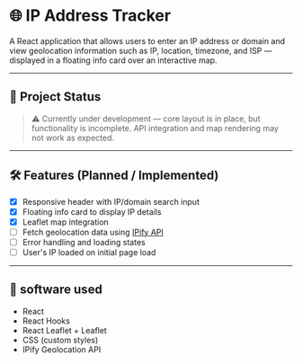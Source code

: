# 🌐 IP Address Tracker

A React application that allows users to enter an IP address or domain and view geolocation information such as IP, location, timezone, and ISP — displayed in a floating info card over an interactive map.



---

## 🚧 Project Status

> ⚠️ Currently under development — core layout is in place, but functionality is incomplete. API integration and map rendering may not work as expected.

---

## 🛠 Features (Planned / Implemented)

- [x] Responsive header with IP/domain search input
- [x] Floating info card to display IP details
- [x] Leaflet map integration
- [ ] Fetch geolocation data using [IPify API](https://geo.ipify.org/)
- [ ] Error handling and loading states
- [ ] User's IP loaded on initial page load

---

## 🧱 software used

- React
- React Hooks
- React Leaflet + Leaflet
- CSS (custom styles)
- IPify Geolocation API